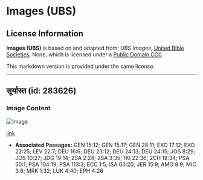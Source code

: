 # Images (UBS)

## License Information

**Images (UBS)** is based on and adapted from: _UBS Images_, [United Bible Societies](https://unitedbiblesocieties.org/), None, which is licensed under a [Public Domain CC0](https://creativecommons.org/public-domain/cc0/).

This markdown version is provided under the same license.



--------------------------------

## सूर्यास्त (id: 283626)

### Image Content

![Image](https://cdn.aquifer.bible/aquifer-content/resources/Media/WEB-0751_sunset.jpg)

[link](https://cdn.aquifer.bible/aquifer-content/resources/Media/WEB-0751_sunset.jpg)

* **Associated Passages:** GEN 15:12; GEN 15:17; GEN 28:11; EXO 17:12; EXO 22:25; LEV 22:7; DEU 16:6; DEU 23:12; DEU 24:13; DEU 24:15; JOS 8:29; JOS 10:27; JDG 19:14; 2SA 2:24; 2SA 3:35; 1KI 22:36; 2CH 18:34; PSA 50:1; PSA 104:19; PSA 113:3; ECC 1:5; ISA 60:20; JER 15:9; AMO 8:9; MIC 3:6; MRK 1:32; LUK 4:40; EPH 4:26

